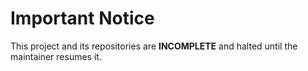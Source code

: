 # Important Notice

This project and its repositories are **INCOMPLETE** and halted until the maintainer resumes it.
